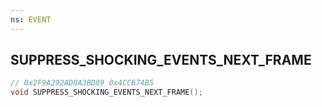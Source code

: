 ```yaml
---
ns: EVENT
---
```

## SUPPRESS_SHOCKING_EVENTS_NEXT_FRAME

```c
// 0x2F9A292AD0A3BD89 0x4CC674B5
void SUPPRESS_SHOCKING_EVENTS_NEXT_FRAME();
```


